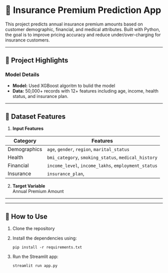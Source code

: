# 🧠 Insurance Premium Prediction App

This project predicts annual insurance premium amounts based on customer demographic, financial, and medical attributes. Built with Python, the goal is to improve pricing accuracy and reduce under/over-charging for insurance customers.

---

## 🚀 Project Highlights
### Model Details

- **Model:** Used XGBoost algoritm to bulid the model
- **Data:** 50,000+ records with 12+ features including age, income, health status, and insurance plan.


---

## 📁 Dataset Features

1. **Input Features**

| Category      | Features |
|---------------|----------|
| Demographics  | `age`, `gender`, `region`, `marital_status` |
| Health        | `bmi_category`, `smoking_status`, `medical_history` |
| Financial     | `income_level`, `income_lakhs`, `employment_status` |
| Insurance     | `insurance_plan`,  |

2. **Target Variable**
<br>Annual Premium Amount
---

---
## 🚀 How to Use

1. Clone the repository

2. Install the dependencies using:
   ```
   pip install -r requirements.txt
   ```
3. Run the Streamlit app:
   ```
   streamlit run app.py
   ```
